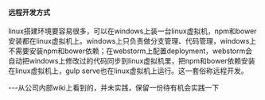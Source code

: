 #### 远程开发方式

linux搭建环境要容易很多，可以在windows上装一台linux虚拟机，npm和bower安装都在linux虚拟机上。windows上只负责做分支管理、代码管理，windows上不需要安装npm和bower依赖；在webstorm上配置deployment，webstorm会自动把windows上修改过的代码同步到linux虚拟机里，把npm和bower依赖安装在linux虚拟机上，gulp serve也在linux虚拟机上运行。这一套俗称远程开发。

---从公司内部wiki上看到的，并未实践，保留一份待有机会实践一下
